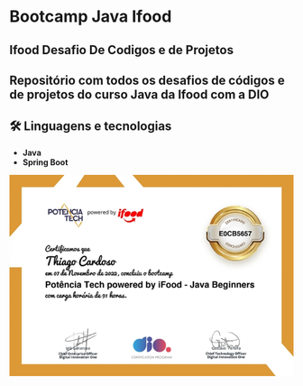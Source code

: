 # Bootcamp Java Ifood

## Ifood Desafio De Codigos e de Projetos
## Repositório com todos os desafios de códigos e de projetos do curso Java da Ifood com a DIO

## 🛠 Linguagens e tecnologias

* **Java**
* **Spring Boot** 

![Certificado](https://github.com/tchio1991/Bootcamp-Java-Ifood-Dio/blob/main/Desafios%20de%20Codigo/DesafioIntermediario5/imagem%20certificado/JavaIfood_page-0001.jpg)

